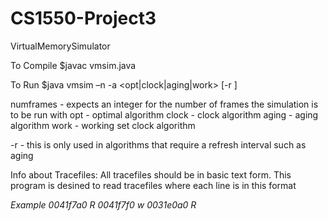 # CS1550-Project3
VirtualMemorySimulator

To Compile
$javac vmsim.java

To Run
$java vmsim –n <numframes> -a <opt|clock|aging|work> [-r <refresh>] <tracefile>

numframes - expects an integer for the number of frames the simulation is to be run with
opt - optimal algorithm
clock - clock algorithm
aging - aging algorithm
work - working set clock algorithm

-r - this is only used in algorithms that require a refresh interval such as aging

Info about Tracefiles:
All tracefiles should be in basic text form. This program is desined to read tracefiles where each line is in this format
<address> <R/W>
Example
0041f7a0 R
0041f7f0 w
0031e0a0 R
